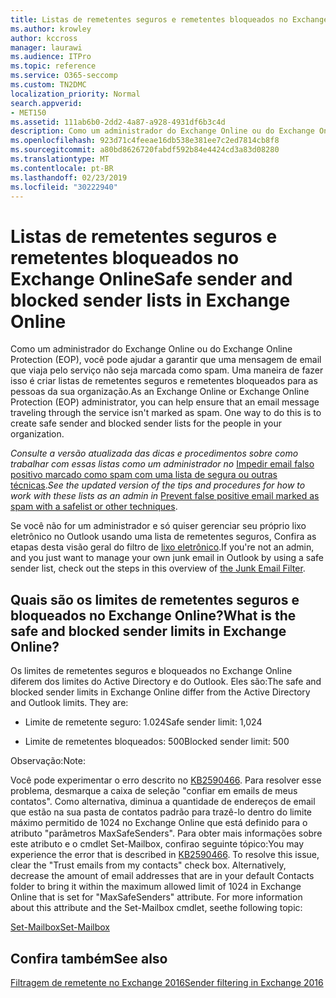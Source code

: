 ```yaml
---
title: Listas de remetentes seguros e remetentes bloqueados no Exchange Online
ms.author: krowley
author: kccross
manager: laurawi
ms.audience: ITPro
ms.topic: reference
ms.service: O365-seccomp
ms.custom: TN2DMC
localization_priority: Normal
search.appverid:
- MET150
ms.assetid: 111ab6b0-2dd2-4a87-a928-4931df6b3c4d
description: Como um administrador do Exchange Online ou do Exchange Online Protection (EOP), você pode ajudar a garantir que uma mensagem de email que viaja pelo serviço não seja marcada como spam. Uma maneira de fazer isso é criar listas de remetentes seguros e remetentes bloqueados para as pessoas da sua organização.
ms.openlocfilehash: 923d71c4feeae16db538e381ee7c2ed7814cb8f8
ms.sourcegitcommit: a80bd8626720fabdf592b84e4424cd3a83d08280
ms.translationtype: MT
ms.contentlocale: pt-BR
ms.lasthandoff: 02/23/2019
ms.locfileid: "30222940"
---
```

# <a name="safe-sender-and-blocked-sender-lists-in-exchange-online"></a><span data-ttu-id="3df26-104">Listas de remetentes seguros e remetentes bloqueados no Exchange Online</span><span class="sxs-lookup"><span data-stu-id="3df26-104">Safe sender and blocked sender lists in Exchange Online</span></span>

<span data-ttu-id="3df26-p102">Como um administrador do Exchange Online ou do Exchange Online Protection (EOP), você pode ajudar a garantir que uma mensagem de email que viaja pelo serviço não seja marcada como spam. Uma maneira de fazer isso é criar listas de remetentes seguros e remetentes bloqueados para as pessoas da sua organização.</span><span class="sxs-lookup"><span data-stu-id="3df26-p102">As an Exchange Online or Exchange Online Protection (EOP) administrator, you can help ensure that an email message traveling through the service isn't marked as spam. One way to do this is to create safe sender and blocked sender lists for the people in your organization.</span></span> 
  
 <span data-ttu-id="3df26-107">*Consulte a versão atualizada das dicas e procedimentos sobre como trabalhar com essas listas como um administrador no* [Impedir email falso positivo marcado como spam com uma lista de segura ou outras técnicas](https://go.microsoft.com/fwlink/p/?LinkID=534224).</span><span class="sxs-lookup"><span data-stu-id="3df26-107">*See the updated version of the tips and procedures for how to work with these lists as an admin in* [Prevent false positive email marked as spam with a safelist or other techniques](https://go.microsoft.com/fwlink/p/?LinkID=534224).</span></span> 
  
<span data-ttu-id="3df26-108">Se você não for um administrador e só quiser gerenciar seu próprio lixo eletrônico no Outlook usando uma lista de remetentes seguros, Confira as etapas desta visão geral do filtro de [lixo eletrônico](https://go.microsoft.com/fwlink/?LinkId=817222).</span><span class="sxs-lookup"><span data-stu-id="3df26-108">If you're not an admin, and you just want to manage your own junk email in Outlook by using a safe sender list, check out the steps in this overview of [the Junk Email Filter](https://go.microsoft.com/fwlink/?LinkId=817222).</span></span> 
  
## <a name="what-is-the-safe-and-blocked-sender-limits-in-exchange-online"></a><span data-ttu-id="3df26-109">Quais são os limites de remetentes seguros e bloqueados no Exchange Online?</span><span class="sxs-lookup"><span data-stu-id="3df26-109">What is the safe and blocked sender limits in Exchange Online?</span></span>

<span data-ttu-id="3df26-p103">Os limites de remetentes seguros e bloqueados no Exchange Online diferem dos limites do Active Directory e do Outlook. Eles são:</span><span class="sxs-lookup"><span data-stu-id="3df26-p103">The safe and blocked sender limits in Exchange Online differ from the Active Directory and Outlook limits. They are:</span></span>
  
- <span data-ttu-id="3df26-112">Limite de remetente seguro: 1.024</span><span class="sxs-lookup"><span data-stu-id="3df26-112">Safe sender limit: 1,024</span></span>
    
- <span data-ttu-id="3df26-113">Limite de remetentes bloqueados: 500</span><span class="sxs-lookup"><span data-stu-id="3df26-113">Blocked sender limit: 500</span></span>
    
<span data-ttu-id="3df26-114">Observação:</span><span class="sxs-lookup"><span data-stu-id="3df26-114">Note:</span></span>
  
<span data-ttu-id="3df26-p104">Você pode experimentar o erro descrito no [KB2590466](https://support.microsoft.com/help/2590466/you-receive-the-error-junk-e-mail-validation-error-in-outlook-web-app). Para resolver esse problema, desmarque a caixa de seleção "confiar em emails de meus contatos". Como alternativa, diminua a quantidade de endereços de email que estão na sua pasta de contatos padrão para trazê-lo dentro do limite máximo permitido de 1024 no Exchange Online que está definido para o atributo "parâmetros MaxSafeSenders". Para obter mais informações sobre este atributo e o cmdlet Set-Mailbox, confirao seguinte tópico:</span><span class="sxs-lookup"><span data-stu-id="3df26-p104">You may experience the error that is described in [KB2590466](https://support.microsoft.com/help/2590466/you-receive-the-error-junk-e-mail-validation-error-in-outlook-web-app). To resolve this issue, clear the "Trust emails from my contacts" check box. Alternatively, decrease the amount of email addresses that are in your default Contacts folder to bring it within the maximum allowed limit of 1024 in Exchange Online that is set for "MaxSafeSenders" attribute. For more information about this attribute and the Set-Mailbox cmdlet, seethe following topic:</span></span>
  
[<span data-ttu-id="3df26-119">Set-Mailbox</span><span class="sxs-lookup"><span data-stu-id="3df26-119">Set-Mailbox</span></span>](https://docs.microsoft.com/powershell/module/exchange/mailboxes/Set-Mailbox)
  
## <a name="see-also"></a><span data-ttu-id="3df26-120">Confira também</span><span class="sxs-lookup"><span data-stu-id="3df26-120">See also</span></span>

[<span data-ttu-id="3df26-121">Filtragem de remetente no Exchange 2016</span><span class="sxs-lookup"><span data-stu-id="3df26-121">Sender filtering in Exchange 2016</span></span>](http://technet.microsoft.com/library/b833f864-ff10-46a0-a653-28fb9ba30896.aspx)

